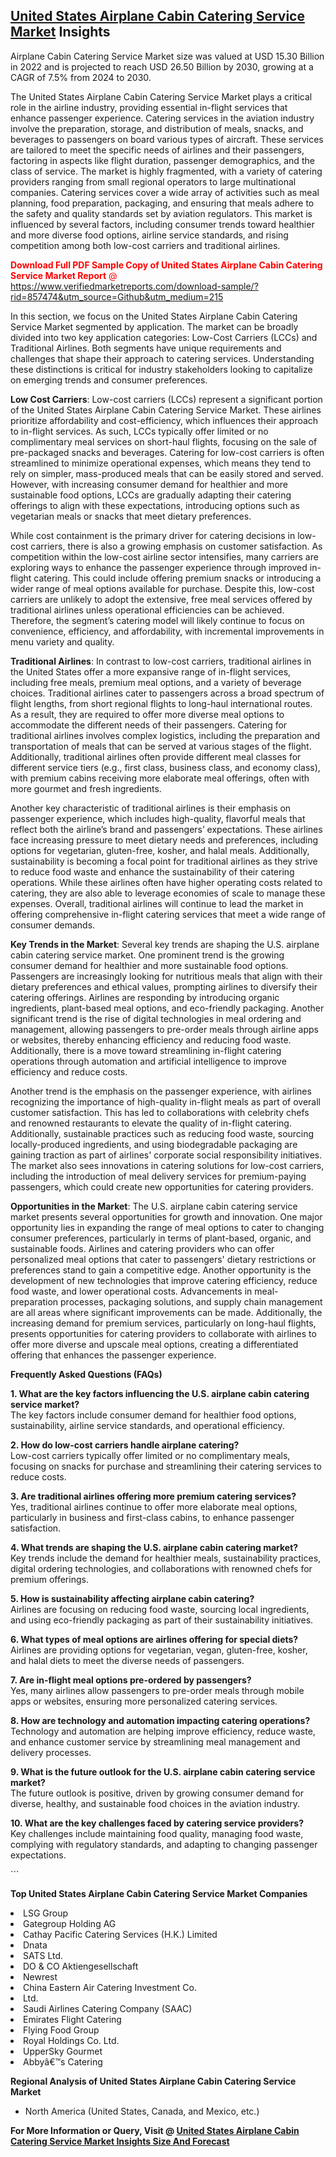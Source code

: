 <h2><a href="https://www.verifiedmarketreports.com/download-sample/?rid=857474&amp;utm_source=Github&amp;utm_medium=215" target="_blank">United States Airplane Cabin Catering Service Market</a> Insights</h2><p>Airplane Cabin Catering Service Market size was valued at USD 15.30 Billion in 2022 and is projected to reach USD 26.50 Billion by 2030, growing at a CAGR of 7.5% from 2024 to 2030.</p><p><p>The United States Airplane Cabin Catering Service Market plays a critical role in the airline industry, providing essential in-flight services that enhance passenger experience. Catering services in the aviation industry involve the preparation, storage, and distribution of meals, snacks, and beverages to passengers on board various types of aircraft. These services are tailored to meet the specific needs of airlines and their passengers, factoring in aspects like flight duration, passenger demographics, and the class of service. The market is highly fragmented, with a variety of catering providers ranging from small regional operators to large multinational companies. Catering services cover a wide array of activities such as meal planning, food preparation, packaging, and ensuring that meals adhere to the safety and quality standards set by aviation regulators. This market is influenced by several factors, including consumer trends toward healthier and more diverse food options, airline service standards, and rising competition among both low-cost carriers and traditional airlines.<p><span class=""><span style="color: #ff0000;"><strong>Download Full PDF Sample Copy of United States Airplane Cabin Catering Service Market Report</strong> @ </span><a href="https://www.verifiedmarketreports.com/download-sample/?rid=857474&amp;utm_source=Github&amp;utm_medium=215" target="_blank">https://www.verifiedmarketreports.com/download-sample/?rid=857474&amp;utm_source=Github&amp;utm_medium=215</a></span></p>In this section, we focus on the United States Airplane Cabin Catering Service Market segmented by application. The market can be broadly divided into two key application categories: Low-Cost Carriers (LCCs) and Traditional Airlines. Both segments have unique requirements and challenges that shape their approach to catering services. Understanding these distinctions is critical for industry stakeholders looking to capitalize on emerging trends and consumer preferences.<p><strong>Low Cost Carriers</strong>: Low-cost carriers (LCCs) represent a significant portion of the United States Airplane Cabin Catering Service Market. These airlines prioritize affordability and cost-efficiency, which influences their approach to in-flight services. As such, LCCs typically offer limited or no complimentary meal services on short-haul flights, focusing on the sale of pre-packaged snacks and beverages. Catering for low-cost carriers is often streamlined to minimize operational expenses, which means they tend to rely on simpler, mass-produced meals that can be easily stored and served. However, with increasing consumer demand for healthier and more sustainable food options, LCCs are gradually adapting their catering offerings to align with these expectations, introducing options such as vegetarian meals or snacks that meet dietary preferences.<p>While cost containment is the primary driver for catering decisions in low-cost carriers, there is also a growing emphasis on customer satisfaction. As competition within the low-cost airline sector intensifies, many carriers are exploring ways to enhance the passenger experience through improved in-flight catering. This could include offering premium snacks or introducing a wider range of meal options available for purchase. Despite this, low-cost carriers are unlikely to adopt the extensive, free meal services offered by traditional airlines unless operational efficiencies can be achieved. Therefore, the segment’s catering model will likely continue to focus on convenience, efficiency, and affordability, with incremental improvements in menu variety and quality.<p><strong>Traditional Airlines</strong>: In contrast to low-cost carriers, traditional airlines in the United States offer a more expansive range of in-flight services, including free meals, premium meal options, and a variety of beverage choices. Traditional airlines cater to passengers across a broad spectrum of flight lengths, from short regional flights to long-haul international routes. As a result, they are required to offer more diverse meal options to accommodate the different needs of their passengers. Catering for traditional airlines involves complex logistics, including the preparation and transportation of meals that can be served at various stages of the flight. Additionally, traditional airlines often provide different meal classes for different service tiers (e.g., first class, business class, and economy class), with premium cabins receiving more elaborate meal offerings, often with more gourmet and fresh ingredients.<p>Another key characteristic of traditional airlines is their emphasis on passenger experience, which includes high-quality, flavorful meals that reflect both the airline’s brand and passengers’ expectations. These airlines face increasing pressure to meet dietary needs and preferences, including options for vegetarian, gluten-free, kosher, and halal meals. Additionally, sustainability is becoming a focal point for traditional airlines as they strive to reduce food waste and enhance the sustainability of their catering operations. While these airlines often have higher operating costs related to catering, they are also able to leverage economies of scale to manage these expenses. Overall, traditional airlines will continue to lead the market in offering comprehensive in-flight catering services that meet a wide range of consumer demands.<p><strong>Key Trends in the Market</strong>: Several key trends are shaping the U.S. airplane cabin catering service market. One prominent trend is the growing consumer demand for healthier and more sustainable food options. Passengers are increasingly looking for nutritious meals that align with their dietary preferences and ethical values, prompting airlines to diversify their catering offerings. Airlines are responding by introducing organic ingredients, plant-based meal options, and eco-friendly packaging. Another significant trend is the rise of digital technologies in meal ordering and management, allowing passengers to pre-order meals through airline apps or websites, thereby enhancing efficiency and reducing food waste. Additionally, there is a move toward streamlining in-flight catering operations through automation and artificial intelligence to improve efficiency and reduce costs.<p>Another trend is the emphasis on the passenger experience, with airlines recognizing the importance of high-quality in-flight meals as part of overall customer satisfaction. This has led to collaborations with celebrity chefs and renowned restaurants to elevate the quality of in-flight catering. Additionally, sustainable practices such as reducing food waste, sourcing locally-produced ingredients, and using biodegradable packaging are gaining traction as part of airlines' corporate social responsibility initiatives. The market also sees innovations in catering solutions for low-cost carriers, including the introduction of meal delivery services for premium-paying passengers, which could create new opportunities for catering providers.<p><strong>Opportunities in the Market</strong>: The U.S. airplane cabin catering service market presents several opportunities for growth and innovation. One major opportunity lies in expanding the range of meal options to cater to changing consumer preferences, particularly in terms of plant-based, organic, and sustainable foods. Airlines and catering providers who can offer personalized meal options that cater to passengers' dietary restrictions or preferences stand to gain a competitive edge. Another opportunity is the development of new technologies that improve catering efficiency, reduce food waste, and lower operational costs. Advancements in meal-preparation processes, packaging solutions, and supply chain management are all areas where significant improvements can be made. Additionally, the increasing demand for premium services, particularly on long-haul flights, presents opportunities for catering providers to collaborate with airlines to offer more diverse and upscale meal options, creating a differentiated offering that enhances the passenger experience.<p><strong>Frequently Asked Questions (FAQs)</strong></p><p><strong>1. What are the key factors influencing the U.S. airplane cabin catering service market?</strong><br>The key factors include consumer demand for healthier food options, sustainability, airline service standards, and operational efficiency.</p><p><strong>2. How do low-cost carriers handle airplane catering?</strong><br>Low-cost carriers typically offer limited or no complimentary meals, focusing on snacks for purchase and streamlining their catering services to reduce costs.</p><p><strong>3. Are traditional airlines offering more premium catering services?</strong><br>Yes, traditional airlines continue to offer more elaborate meal options, particularly in business and first-class cabins, to enhance passenger satisfaction.</p><p><strong>4. What trends are shaping the U.S. airplane cabin catering market?</strong><br>Key trends include the demand for healthier meals, sustainability practices, digital ordering technologies, and collaborations with renowned chefs for premium offerings.</p><p><strong>5. How is sustainability affecting airplane cabin catering?</strong><br>Airlines are focusing on reducing food waste, sourcing local ingredients, and using eco-friendly packaging as part of their sustainability initiatives.</p><p><strong>6. What types of meal options are airlines offering for special diets?</strong><br>Airlines are providing options for vegetarian, vegan, gluten-free, kosher, and halal diets to meet the diverse needs of passengers.</p><p><strong>7. Are in-flight meal options pre-ordered by passengers?</strong><br>Yes, many airlines allow passengers to pre-order meals through mobile apps or websites, ensuring more personalized catering services.</p><p><strong>8. How are technology and automation impacting catering operations?</strong><br>Technology and automation are helping improve efficiency, reduce waste, and enhance customer service by streamlining meal management and delivery processes.</p><p><strong>9. What is the future outlook for the U.S. airplane cabin catering service market?</strong><br>The future outlook is positive, driven by growing consumer demand for diverse, healthy, and sustainable food choices in the aviation industry.</p><p><strong>10. What are the key challenges faced by catering service providers?</strong><br>Key challenges include maintaining food quality, managing food waste, complying with regulatory standards, and adapting to changing passenger expectations.</p>```</p><p><strong>Top United States Airplane Cabin Catering Service Market Companies</strong></p><div data-test-id=""><p><li>LSG Group</li><li> Gategroup Holding AG</li><li> Cathay Pacific Catering Services (H.K.) Limited</li><li> Dnata</li><li> SATS Ltd.</li><li> DO & CO Aktiengesellschaft</li><li> Newrest</li><li> China Eastern Air Catering Investment Co.</li><li> Ltd.</li><li> Saudi Airlines Catering Company (SAAC)</li><li> Emirates Flight Catering</li><li> Flying Food Group</li><li> Royal Holdings Co. Ltd.</li><li> UpperSky Gourmet</li><li> Abbyâ€™s Catering</li></p><div><strong>Regional Analysis of&nbsp;United States Airplane Cabin Catering Service Market</strong></div><ul><li dir="ltr"><p dir="ltr">North America&nbsp;(United States, Canada, and Mexico, etc.)</p></li></ul><p><strong>For More Information or Query, Visit @&nbsp;</strong><strong><a href="https://www.verifiedmarketreports.com/product/airplane-cabin-catering-service-market/?utm_source=Github&amp;utm_medium=215" target="_blank">United States Airplane Cabin Catering Service Market Insights Size And Forecast</a></strong></p></div>
